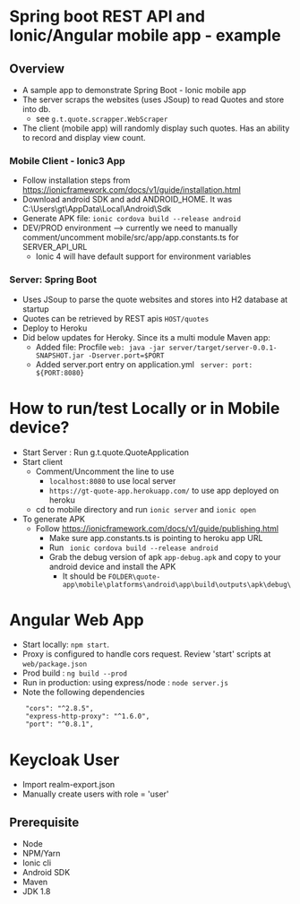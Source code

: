 # Spring boot REST API and Ionic/Angular mobile app - example


## Overview
- A sample app to demonstrate Spring Boot - Ionic mobile app
- The server scraps the websites (uses JSoup) to read Quotes and store into db.
    - see `g.t.quote.scrapper.WebScraper`
- The client (mobile app) will randomly display such quotes. Has an ability to record and display view count.


### Mobile Client - Ionic3 App
- Follow installation steps from https://ionicframework.com/docs/v1/guide/installation.html
- Download android SDK and add ANDROID_HOME. It was C:\Users\gt\AppData\Local\Android\Sdk
- Generate APK file: `ionic cordova build --release android`
- DEV/PROD environment --> currently we need to manually comment/uncomment mobile/src/app/app.constants.ts for SERVER_API_URL
    - Ionic 4 will have default support for environment variables 

### Server: Spring Boot
- Uses JSoup to parse the quote websites and stores into H2 database at startup
- Quotes can be retrieved by REST apis `HOST/quotes` 
- Deploy to Heroku 
- Did below updates for Heroky. Since its a multi module Maven app: 
    - Added file: Procfile `web: java -jar server/target/server-0.0.1-SNAPSHOT.jar -Dserver.port=$PORT`
    - Added server.port entry on application.yml   ` server: port: ${PORT:8080}`
     
# How to run/test Locally or in Mobile device?
- Start Server : Run g.t.quote.QuoteApplication
- Start client
    - Comment/Uncomment the line to use
        - `localhost:8080` to use local server
        -  `https://gt-quote-app.herokuapp.com/` to use app deployed on heroku
    - cd to mobile directory and run `ionic server` and `ionic open`
- To generate APK
    - Follow https://ionicframework.com/docs/v1/guide/publishing.html
        - Make sure app.constants.ts is pointing to heroku app URL
        - Run  ` ionic cordova build --release android`
        - Grab the debug version of apk  `app-debug.apk` and copy to your android device and install the APK
            - It should be `FOLDER\quote-app\mobile\platforms\android\app\build\outputs\apk\debug\`

# Angular Web App
- Start locally:  `npm start`.
- Proxy is configured to handle cors request. Review 'start' scripts at  `web/package.json` 
- Prod build : `ng build --prod`
- Run in production: using express/node : `node server.js`
- Note the following dependencies

```
    "cors": "^2.8.5",
    "express-http-proxy": "^1.6.0",
    "port": "^0.8.1",
```

# Keycloak User
- Import realm-export.json
- Manually create users with role = 'user'
       
## Prerequisite 
- Node
- NPM/Yarn
- Ionic cli
- Android SDK
- Maven
- JDK 1.8    